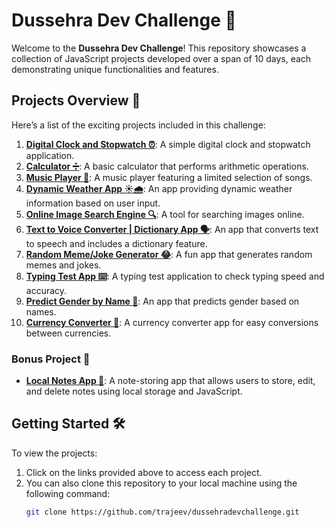 # Dussehra Dev Challenge 🎉

Welcome to the **Dussehra Dev Challenge**! This repository showcases a collection of JavaScript projects developed over a span of 10 days, each demonstrating unique functionalities and features. 

## Projects Overview 🚀

Here’s a list of the exciting projects included in this challenge:

1. **[Digital Clock and Stopwatch ⏰](https://dussehradevchallenge.netlify.app/digital%20clock%20and%20stopwatch/)**: A simple digital clock and stopwatch application.
2. **[Calculator ➗](https://dussehradevchallenge.netlify.app/calculator/)**: A basic calculator that performs arithmetic operations.
3. **[Music Player 🎵](https://dussehradevchallenge.netlify.app/music%20player/)**: A music player featuring a limited selection of songs.
4. **[Dynamic Weather App ☀️🌧️](https://dussehradevchallenge.netlify.app/weather%20app/)**: An app providing dynamic weather information based on user input.
5. **[Online Image Search Engine 🔍](https://dussehradevchallenge.netlify.app/image%20search%20engine/)**: A tool for searching images online.
6. **[Text to Voice Converter | Dictionary App 🗣️](https://dussehradevchallenge.netlify.app/text%20to%20voice%20converter/)**: An app that converts text to speech and includes a dictionary feature.
7. **[Random Meme/Joke Generator 😂](https://dussehradevchallenge.netlify.app/random%20meme%20and%20joke%20generator/)**: A fun app that generates random memes and jokes.
8. **[Typing Test App ⌨️](https://dussehradevchallenge.netlify.app/typing%20test/)**: A typing test application to check typing speed and accuracy.
9. **[Predict Gender by Name 🔮](https://dussehradevchallenge.netlify.app/predict%20gender%20by%20name/)**: An app that predicts gender based on names.
10. **[Currency Converter 💱](https://dussehradevchallenge.netlify.app/currency%20converter/)**: A currency converter app for easy conversions between currencies.

### Bonus Project 🌟
- **[Local Notes App 📝](https://dussehradevchallenge.netlify.app/local%20notes%20app/)**: A note-storing app that allows users to store, edit, and delete notes using local storage and JavaScript.

## Getting Started 🛠️

To view the projects:

1. Click on the links provided above to access each project.
2. You can also clone this repository to your local machine using the following command:
   ```bash
   git clone https://github.com/trajeev/dussehradevchallenge.git

